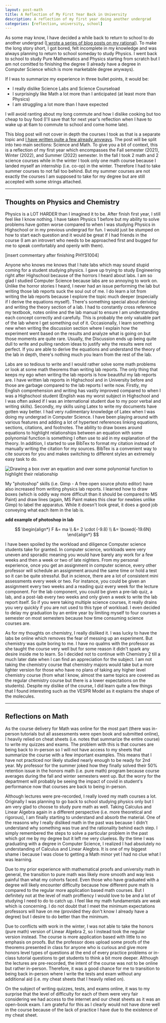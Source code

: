 ```yaml
---
layout: post-math
title: A Reflection of My First Year Back in University
description: A reflection of my first year doing another undergrad
categories: [reflection, university, school]
---
```


As some may know, I have decided a while back to return to school to do another 
undergrad ([I wrote a series of blog posts on my rational](https://zakuarbor.github.io/blog/categories/#back-to-school)). 
To make the long story short, I got bored, felt incomplete in my knowledge and was always planning to return to school someday to study Physics. 
I went back to school to study Pure Mathematics and Physics starting from scratch but I am not comitted to finishing the degree (I already have 
a degree in Computer Science which is more marketable degree anyways). 

If I was to summarize my experience in three bullet points, it would be:
* I really dislike Science Labs and Science Courseload
* I surprisingly like Math a lot more than I anticipated (at least more than Physics)
* I am struggling a lot more than I have expected

I will avoid ranting about my long commute and how I dislike cooking but too cheap to 
buy food (I'll save that for next year's reflection when I have to 
wake up at 6am to commute to school and come home late).

This blog post will not cover in depth the courses I took as that is a separate topic 
and [I have written quite a few already anyways](../personal/#courses). The post will 
be split into two main sections: Science and Math. To give you a bit of context, this 
is a reflection of my first year which encompasses the Fall semester (2021), Winter (2022), 
and Summer (2022) semester. In the fall I took 2 math and 2 science courses while in the winter 
I took only one math course because I landed myself an internship (i.e. co-op) in the winter. 
Therefore I had to take summer courses to not fall too behind. But my summer courses are 
not exactly the courses I am supposed to take for my degree but are still accepted with 
some strings attached. 

---

## Thoughts on Physics and Chemistry

Physics is a LOT HARDER than I imagined it to be. After finish first year, I still feel like 
I know nothing. I have taken Physics 1 before but my ability to solve problems have gotten 
worse compared to when I was studying Physics in Highschool or in my previous undergrad for fun. 
I would just be stumped on how to start each question and it would be great if I had friends in 
the course (I am an introvert who needs to be approached first and bugged for me to speak 
comfortably and openly with them).

[insert commentary after finishing PHYS1004]

Anyone who knows me knows that I hate labs which may sound stupid coming for a student 
studying physics. I gave up trying to study Engineering right after Highschool because of 
the horrors I heard about labs. I am so glad I studied Computer Science because labs are 
so annoying to work on. Unlike the horror stories I heard, I never had an issue performing 
the lab but writing those lab reports suck the soul out of me. I do learn a lot from writing 
the lab reports because I explore the topic much deeper (especially if I derive the equations 
myself). There's something special about deriving and writing the theory section of a lab. I 
had to constantly cross reference my textbook, notes online and the lab manual to ensure I 
am understanding each concept correctly and carefully. This is probably the only valuable part 
of the lab where I get something out of it. Occasionally, I learn something new when writing the 
discussion section where I explain how the experiment went based on the results and analyze what is 
going on but those moments are quite rare. Usually, the Discussion ends up being quite dull to write 
and pulling random ideas to justify why the results were not perfect. If you are able to 
derive the equations and understand the theory of the lab in depth, there's nothing much you learn 
from the rest of the lab.

Labs are so tedious to write and I would rather solve some math problems or look at some math theorems 
than writing lab reports. The only thing that keeps my ego when writing the lab reports is how beautiful 
my lab reports are. I have written lab reports in Highschool and in University before and those are 
garbage compared to the lab reports I write now. Firstly, my English comprehension and writing has 
vastly improved compared to when I was a Highschool student (English was my worst subject in Highschool 
and I was often asked if I was an international student due to my poor verbal and writing skills). 
Secondly, my skills using Latex to write my documents have gotten way better. I had very rudimentary 
knowledge of Latex when I was doing my undergrad in Computer Science. I have been playing around with 
various features and adding a lot of hypertext references linking equations, sections, citations, and footnotes. 
The ability to draw boxes around equations to highlight relationships between an equation with some polynomial function is something I often 
use to aid in my explanation of the theory. In addition, I started to use BibTex to format my citation 
instead of manually writing the citation for my sources. BibTex is a convenient way to cite sources 
for you and makes switching to different styles an extremely easy task to do. 

![Drawing a box over an equation and over some polynomial function to highlight their relationship](../assets/math-physics/tex-boxes.png)

My "photoshop" skills (i.e. Gimp - A free open source photo editor) have also increased from writing physics lab reports. 
I learned how to draw boxes (which is oddly way more difficult than it should be compared to MS Paint) and draw lines (again, MS Paint makes this 
clear for newbies unlike Gimp) to label the apparatus. While it doesn't look great, it does a good job conveying what each item in the lab is.

**add example of photoshop in lab**

$$
\begin{align*}
F &= ma \\
&= 2 \cdot (-9.8) \\
&= \boxed{-19.6N}
\end{align*}
$$

I have been spoiled by the workload and diligence Computer science students take for granted. In computer science, workloads 
were very uneven and sporadic meaning you would have barely any work for a few weeks and then a week or two of late nighters. 
From my personal experience, once you get an assignment in computer science, every other professor will schedule an assignment around 
the same time or hold a test so it can be quite stressful. But in science, there are a lot of consistent mini assessments every week or two. 
For instance, you could be given an assignment every two weeks and a reading quiz every week for the lecture component. For the lab component, 
you could be given a pre-lab quiz, a lab, and a post-lab every two weeks and only given a week to write the lab report itself. So if you were 
taking multiple science courses, it really drains you very quickly if you are not used to this type of workload. I even decided to 
delay my graduation by an entire year by limiting myself to four courses a semester on most semesters because how time consuming 
science courses are.

As for my thoughts on chemistry, I really disliked it. I was lucky to have the labs be online which removes the 
fear of messing up an experiment. But chemistry was quite boring to me. I have no qualms with the professor as she 
taught the course very well but for some reason it didn't spark any desire inside me to learn. So I decided not to 
continue with Chemistry 2 till a much later date when I can find an appreciation for the subject. I am not taking 
the chemistry course that chemistry majors would take but a more lighter version for those who have no plans 
of taking any higher level chemistry course (from what I know, almost the same topics are covered as the 
regular chemistry course but there is a lower expectations on the students). Despite my dislike of the course, 
I did learn quite a few things that I found interesting such as the VESPR Model as it explains 
the shape of the molecules.

---

## Reflections on Math

As the course delivery for Math was online for the most part (there was in-person tutorials but all assessments were open book and 
submitted online), I heavily relied on cheat sheets (i.e. notes that summarize the entire course) to write my quizzes and exams. 
The problem with this is that courses are being back to in-person so I will not have access to my sheets that summarize 
the course with a few important examples. This means that I 
have not practiced nor likely studied nearly enough to be ready for 2nd year. My professor for the summer joked how they finally 
solved their 50% retention issue in the honors math (i.e. pure math) program because course averages during the fall and winter 
semesters went up. But the worry for the department will probably be seeing the impact of covid in student's performance now that 
courses are back to being in-person.

Although lectures were pre-recorded, I really loved my math courses a lot. Originally I was planning to go back to school studying 
physics only but I am very glad to choose to study pure math as well. Taking Calculus and Linear Algebra again in a different perspective 
(i.e. more theoretical and rigorous), I am finally starting to understand and absorb the material. One of the reasons why I really disliked 
math in the past was because I didn't understand why something was true and the rationality behind each step. I simply remembered the steps 
to solve a particular problem in the past which got me by my degree but it left me very clueless. By the time I was graduating with a degree 
in Computer Science, I realized I had absolutely no understanding of Calculus and Linear Alegbra. It is one of my biggest shame i
because I was close to getting a Math minor yet I had no clue what I was learning.

Due to my prior experience with mathematical proofs and university math in general, the transition to pure math 
was likely more smooth and way less painful than what my cohorts faced. Even those who have graduated with a degree 
will likely encounter difficulty because how different pure math is compared to the regular more application based 
math courses. But I definitely not at the level of math proffiency I would love to be and a lot of studying I 
need to do to catch up. I feel like my math fundamentals are weak which is concerning. I do not doubt that I 
meet the minimum expectations professors will have on me (provided they don't know I already have a degree) but 
I desire to do better than the minimum.

Due to conflicts with work in the winter, I was not able to take the honors (pure math) version of Linear Algebra 2, 
so I instead took the regular version instead. The course is more application based with little to no emphasis on 
proofs. But the professor does upload some proofs of the theorems presented in class for anyone who is curious 
and give more honors level types of questions at the end of every practice problems or in-class tutorial questions 
to get students to think a bit more deeper. Although the lectures are pre-recorded, the intent of the course was 
not to be online but rather in-person. Therefore, it was a good chance for me to transition to being back in-person 
where I write the tests and exam without any additional aid (i.e. my cheat sheets that I heavily relied on).

On the subject of writing quizzes, tests, and exams online, it was to my surprise that the level of difficulty for 
each of them were very fair considering we had access to the internet and our cheat sheets as it was an 
open-book exam. I am grateful for this as I clearly would not have done well in the course because of 
the lack of practice I have due to the existence of my cheat sheet.










